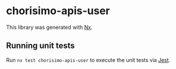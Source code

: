 # chorisimo-apis-user

This library was generated with [Nx](https://nx.dev).

## Running unit tests

Run `nx test chorisimo-apis-user` to execute the unit tests via [Jest](https://jestjs.io).
